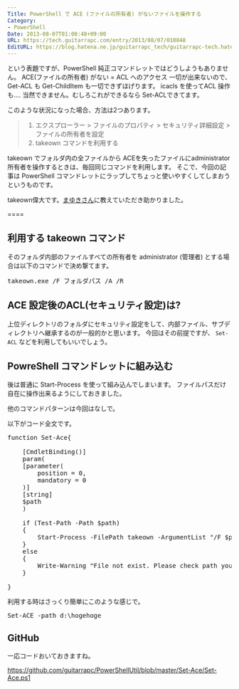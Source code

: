 ```yaml
---
Title: PowerShell で ACE (ファイルの所有者) がないファイルを操作する
Category:
- PowerShell
Date: 2013-08-07T01:08:48+09:00
URL: https://tech.guitarrapc.com/entry/2013/08/07/010848
EditURL: https://blog.hatena.ne.jp/guitarrapc_tech/guitarrapc-tech.hatenablog.com/atom/entry/11696248318757675928
---
```


という表題ですが、PowerShell 純正コマンドレットではどうしようもありません。
ACE(ファイルの所有者) がない = ACL へのアクセス 一切が出来ないので、 Get-ACL も Get-ChildItem も一切できずほげります。
icacls を使ってACL 操作も.... 当然できません。むしろこれができるなら Set-ACLできてます。

このような状況になった場合、方法は2つあります。

<blockquote><ol>
	<li>エクスプローラー &gt; ファイルのプロパティ &gt; セキュリティ詳細設定 &gt; ファイルの所有者を設定</li>
	<li>takeown コマンドを利用する</li>
</ol>
</blockquote>

takeown でフォルダ内の全ファイルから ACEを失ったファイルにadministrator所有者を操作するときは、毎回同じコマンドを利用します。
そこで、今回の記事は PowerShell コマンドレットにラップしてちょっと使いやすくしてしまおうというものです。

takeown偉大です。<a href="https://twitter.com/mayuki" target="_blank">まゆきさん</a>に教えていただき助かりました。

====


<h2>利用する takeown コマンド</h2>

そのフォルダ内部のファイルすべての所有者を administrator (管理者) とする場合は以下のコマンドで決め撃てます。
<pre class="brush: powershell">
takeown.exe /F フォルダパス /A /R
</pre>

<h2>ACE 設定後のACL(セキュリティ設定)は?</h2>

上位ディレクトリのフォルダにセキュリティ設定をして、内部ファイル、サブディレクトリへ継承するのが一般的かと思います。
今回はその前提ですが、 <code>Set-ACL</code> などを利用してもいいでしょう。

<h2>PowreShell コマンドレットに組み込む</h2>

後は普通に Start-Process を使って組み込んでしまいます。
ファイルパスだけ自在に操作出来るようにしておきました。

他のコマンドパターンは今回はなしで。

以下がコード全文です。
<pre class="brush: powershell">
function Set-Ace{

    [CmdletBinding()]
    param(
    [parameter(
        position = 0,
        mandatory = 0
    )]
    [string]
    $path
    )

    if (Test-Path -Path $path)
    {
        Start-Process -FilePath takeown -ArgumentList &quot;/F $path /A /R&quot;
    }
    else
    {
        Write-Warning &quot;File not exist. Please check path you tried.&quot;
    }

}
</pre>

利用する時はさっくり簡単にこのような感じで。
<pre class="brush: powershell">
Set-ACE -path d:\hogehoge
</pre>

<h2>GitHub</h2>
一応コードおいておきますね。

https://github.com/guitarrapc/PowerShellUtil/blob/master/Set-Ace/Set-Ace.ps1
